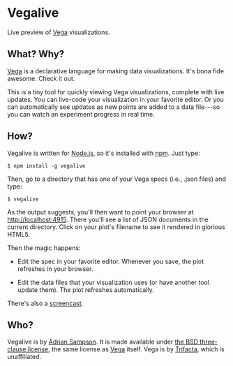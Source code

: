 Vegalive
========

Live preview of [Vega][] visualizations.

[Vega]: http://trifacta.github.io/vega/


What? Why?
----------

[Vega][] is a declarative language for making data visualizations. It's bona fide awesome. Check it out.

This is a tiny tool for quickly viewing Vega visualizations, complete with live updates. You can live-code your visualization in your favorite editor. Or you can automatically see updates as new points are added to a data file---so you can watch an experiment progress in real time.


How?
----

Vegalive is written for [Node.js][], so it's installed with [npm][]. Just type:

    $ npm install -g vegalive

[npm]: https://npmjs.org/
[Node.js]: http://nodejs.org/

Then, go to a directory that has one of your Vega specs (i.e., .json files) and type:

    $ vegalive

As the output suggests, you'll then want to point your browser at [http://localhost:4915](http://localhost:4915). There you'll see a list of JSON documents in the current directory. Click on your plot's filename to see it rendered in glorious HTML5.

Then the magic happens:

* Edit the spec in your favorite editor. Whenever you save, the plot refreshes in your browser.

* Edit the data files that your visualization uses (or have another tool update them). The plot refreshes automatically.

There's also a [screencast][].

[screencast]: http://youtu.be/QuCHRU5q4tU


Who?
----

Vegalive is by [Adrian Sampson][]. It is made available under [the BSD three-clause license][bsd], the same license as [Vega][] itself. Vega is by [Trifacta][], which is unaffiliated.

[Trifacta]: http://trifacta.com
[Adrian Sampson]: http://homes.cs.washington.edu/~asampson/
[bsd]: http://opensource.org/licenses/BSD-3-Clause
